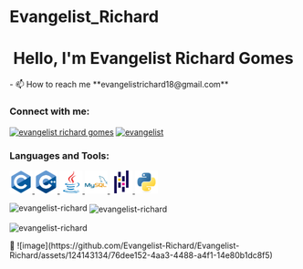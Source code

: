 # Evangelist_Richard
<h1 align="center">Hello, I'm Evangelist Richard Gomes</h1>
- 📫 How to reach me **evangelistrichard18@gmail.com**
<h3 align="left">Connect with me:</h3>
<p align="left">
<a href="https://fb.com/evangelist richard gomes" target="blank"><img align="center" src="https://raw.githubusercontent.com/rahuldkjain/github-profile-readme-generator/master/src/images/icons/Social/facebook.svg" alt="evangelist richard gomes" height="30" width="40" /></a>
<a href="https://codeforces.com/profile/evangelist" target="blank"><img align="center" src="https://raw.githubusercontent.com/rahuldkjain/github-profile-readme-generator/master/src/images/icons/Social/codeforces.svg" alt="evangelist" height="30" width="40" /></a>
</p>
<h3 align="left">Languages and Tools:</h3>
<p align="left"> <a href="https://www.cprogramming.com/" target="_blank" rel="noreferrer"> <img src="https://raw.githubusercontent.com/devicons/devicon/master/icons/c/c-original.svg" alt="c" width="40" height="40"/> </a> <a href="https://www.w3schools.com/cpp/" target="_blank" rel="noreferrer"> <img src="https://raw.githubusercontent.com/devicons/devicon/master/icons/cplusplus/cplusplus-original.svg" alt="cplusplus" width="40" height="40"/> </a> <a href="https://www.java.com" target="_blank" rel="noreferrer"> <img src="https://raw.githubusercontent.com/devicons/devicon/master/icons/java/java-original.svg" alt="java" width="40" height="40"/> </a> <a href="https://www.mysql.com/" target="_blank" rel="noreferrer"> <img src="https://raw.githubusercontent.com/devicons/devicon/master/icons/mysql/mysql-original-wordmark.svg" alt="mysql" width="40" height="40"/> </a> <a href="https://pandas.pydata.org/" target="_blank" rel="noreferrer"> <img src="https://raw.githubusercontent.com/devicons/devicon/2ae2a900d2f041da66e950e4d48052658d850630/icons/pandas/pandas-original.svg" alt="pandas" width="40" height="40"/> </a> <a href="https://www.python.org" target="_blank" rel="noreferrer"> <img src="https://raw.githubusercontent.com/devicons/devicon/master/icons/python/python-original.svg" alt="python" width="40" height="40"/> </a> </p>
<p><img align="left" src="https://github-readme-stats.vercel.app/api/top-langs?username=evangelist-richard&show_icons=true&locale=en&layout=compact" alt="evangelist-richard" /></p>
<p>&nbsp;<img align="center" src="https://github-readme-stats.vercel.app/api?username=evangelist-richard&show_icons=true&locale=en" alt="evangelist-richard" /></p>
<p><img align="center" src="https://github-readme-streak-stats.herokuapp.com/?user=evangelist-richard&" alt="evangelist-richard" /></p>

![image](https://github.com/Evangelist-Richard/Evangelist-Richard/assets/124143134/76dee152-4aa3-4488-a4f1-14e80b1dc8f5)
